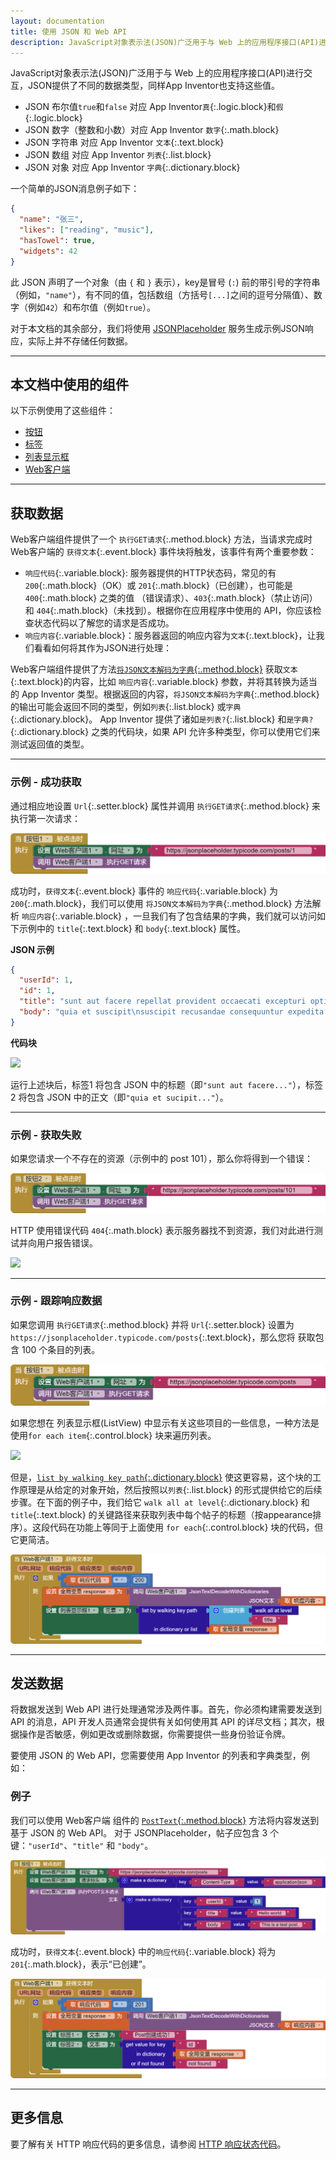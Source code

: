 ```yaml
---
layout: documentation
title: 使用 JSON 和 Web API
description: JavaScript对象表示法(JSON)广泛用于与 Web 上的应用程序接口(API)进行交互，JSON提供了不同的数据类型，同样App Inventor也支持这些值。
---
```


JavaScript对象表示法(JSON)广泛用于与 Web 上的应用程序接口(API)进行交互，JSON提供了不同的数据类型，同样App Inventor也支持这些值。
* JSON 布尔值`true`和`false` 对应 App Inventor`真`{:.logic.block}和`假`{:.logic.block}
* JSON 数字（整数和小数）对应 App Inventor `数字`{:.math.block}
* JSON 字符串 对应 App Inventor `文本`{:.text.block}
* JSON 数组 对应 App Inventor `列表`{:.list.block}
* JSON 对象 对应 App Inventor `字典`{:.dictionary.block}

一个简单的JSON消息例子如下：

```json
{
  "name": "张三",
  "likes": ["reading", "music"],
  "hasTowel": true,
  "widgets": 42
}
```

此 JSON 声明了一个对象（由 `{` 和 `}` 表示），key是冒号 (`:`) 前的带引号的字符串（例如，`"name"`），有不同的值，包括数组（方括号`[...]`之间的逗号分隔值）、数字（例如`42`）和布尔值（例如`true`）。

对于本文档的其余部分，我们将使用 [JSONPlaceholder](https://jsonplaceholder.typicode.com) 服务生成示例JSON响应，实际上并不存储任何数据。

***
## 本文档中使用的组件

以下示例使用了这些组件：

* [按钮](../components/userinterface.html#Button)
* [标签](../components/userinterface.html#Label)
* [列表显示框](../components/userinterface.html#ListView)
* [Web客户端](../components/connectivity.html#Web)

***
## 获取数据

Web客户端组件提供了一个 `执行GET请求`{:.method.block} 方法，当请求完成时Web客户端的 `获得文本`{:.event.block} 事件块将触发，该事件有两个重要参数：

* `响应代码`{:.variable.block}: 服务器提供的HTTP状态码，常见的有 `200`{:.math.block}（OK）或 `201`{:.math.block}（已创建），也可能是 `400`{:.math.block} 之类的值 （错误请求）、`403`{:.math.block}（禁止访问）和 `404`{:.math.block}（未找到）。根据你在应用程序中使用的 API，你应该检查状态代码以了解您的请求是否成功。
* `响应内容`{:.variable.block}：服务器返回的响应内容为`文本`{:.text.block}，让我们看看如何将其作为JSON进行处理：

Web客户端组件提供了方法[`将JSON文本解码为字典`{:.method.block}](../components/connectivity.html#Web.JsonTextDecodeWithDictionaries) 获取`文本`{:.text.block}的内容，比如 `响应内容`{:.variable.block} 参数，并将其转换为适当的 App Inventor 类型。根据返回的内容，`将JSON文本解码为字典`{:.method.block} 的输出可能会返回不同的类型，例如`列表`{:.list.block} 或`字典`{:.dictionary.block}。 App Inventor 提供了诸如`是列表?`{:.list.block} 和`是字典?`{:.dictionary.block} 之类的代码块，如果 API 允许多种类型，你可以使用它们来测试返回值的类型。

***
### 示例 - 成功获取

通过相应地设置 `Url`{:.setter.block} 属性并调用 `执行GET请求`{:.method.block} 来执行第一次请求：

![](images/webapis-get-button.png)

成功时，`获得文本`{:.event.block} 事件的 `响应代码`{:.variable.block} 为 `200`{:.math.block}，我们可以使用 `将JSON文本解码为字典`{:.method.block} 方法解析 `响应内容`{:.variable.block} ，一旦我们有了包含结果的字典，我们就可以访问如下示例中的 `title`{:.text.block} 和 `body`{:.text.block} 属性。

**JSON 示例**

```json
{
  "userId": 1,
  "id": 1,
  "title": "sunt aut facere repellat provident occaecati excepturi optio reprehenderit",
  "body": "quia et suscipit\nsuscipit recusandae consequuntur expedita et cum\nreprehenderit molestiae ut ut quas totam\nnostrum rerum est autem sunt rem eveniet architecto"
}
```

**代码块**

![](images/webapis-get-success.png)

运行上述块后，标签1 将包含 JSON 中的标题（即`"sunt aut facere..."`），标签2 将包含 JSON 中的正文（即`"quia et sucipit..."`）。

***
### 示例 - 获取失败

如果您请求一个不存在的资源（示例中的 post 101），那么你将得到一个错误：

![](images/webapis-get-button-fail.png)

HTTP 使用错误代码 `404`{:.math.block} 表示服务器找不到资源，我们对此进行测试并向用户报告错误。

![](images/webapis-get-failure.png)


***
### 示例 - 跟踪响应数据

如果您调用 `执行GET请求`{:.method.block} 并将 `Url`{:.setter.block} 设置为 `https://jsonplaceholder.typicode.com/posts`{:.text.block}，那么您将 获取包含 100 个条目的列表。

![](images/webapis-get-all-posts.png)

如果您想在 列表显示框(ListView) 中显示有关这些项目的一些信息，一种方法是使用`for each item`{:.control.block} 块来遍历列表。

![](images/webapis-get-foreach.png)

但是，[`list by walking key path`{:.dictionary.block}](../blocks/dictionaries.html#list-by-walking-key-path) 使这更容易，这个块的工作原理是从给定的对象开始，然后按照以`列表`{:.list.block} 的形式提供给它的后续步骤。在下面的例子中，我们给它 `walk all at level`{:.dictionary.block} 和 `title`{:.text.block} 的关键路径来获取列表中每个帖子的标题（按appearance排序）。这段代码在功能上等同于上面使用 `for each`{:.control.block} 块的代码，但它更简洁。

![](images/webapis-get-walk.png)

***
## 发送数据

将数据发送到 Web API 进行处理通常涉及两件事。首先，你必须构建需要发送到 API 的消息，API 开发人员通常会提供有关如何使用其 API 的详尽文档；其次，根据操作是否敏感，例如更改或删除数据，你需要提供一些身份验证令牌。

要使用 JSON 的 Web API，您需要使用 App Inventor 的列表和字典类型，例如：

### 例子

我们可以使用 Web客户端 组件的 [`PostText`{:.method.block}](../components/connectivity.html#Web.PostText) 方法将内容发送到基于 JSON 的 Web API。 对于 JSONPlaceholder，帖子应包含 3 个键：`"userId"`、`"title"` 和 `"body"`。

![](images/webapis-post.png)

成功时，`获得文本`{:.event.block} 中的`响应代码`{:.variable.block} 将为 `201`{:.math.block}，表示“已创建”。

![](images/webapis-post-success.png)

***
## 更多信息

要了解有关 HTTP 响应代码的更多信息，请参阅 [HTTP 响应状态代码](https://developer.mozilla.org/zh-CN/docs/Web/HTTP/Status)。
